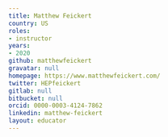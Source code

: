 ```yaml
---
title: Matthew Feickert
country: US
roles:
- instructor
years:
- 2020
github: matthewfeickert
gravatar: null
homepage: https://www.matthewfeickert.com/
twitter: HEPfeickert
gitlab: null
bitbucket: null
orcid: 0000-0003-4124-7862
linkedin: matthew-feickert
layout: educator
---
```


<!-- Write something about yourself here (if you want)!
You can use Markdown syntax to style this page.
-->